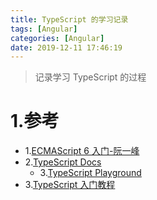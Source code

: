 ```yaml
---
title: TypeScript 的学习记录
tags: [Angular]
categories: [Angular]
date: 2019-12-11 17:46:19
---
```



> 记录学习 TypeScript 的过程

<!-- more -->


# 1.参考
* 1.[ECMAScript 6 入门-阮一峰](http://es6.ruanyifeng.com/)
* 2.[TypeScript Docs](http://www.typescriptlang.org/docs/tutorial.html)
	* 3.[TypeScript Playground](https://www.typescriptlang.org/play/index.html?)
* 3.[TypeScript 入门教程](https://ts.xcatliu.com/)